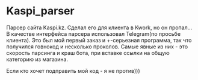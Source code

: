 # Kaspi_parser
Парсер сайта Kaspi.kz. 
Сделал его для клиента в Kwork, но он пропал...
В качестве интерфейса парсера использовал Telegram(по просьбе клиента).
Это был мой первый заказ и +-серьезная программа, так что получился говнокод и несколько проколов.
Самые явные из них - это скорость парсинга и краш бота, при вставке ссылки на общую категорию из магазина.

Если кто хочет подправить мой код - я не против)))
